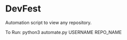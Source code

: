 # DevFest
Automation script to view any repository.

To Run:
python3 automate.py USERNAME REPO_NAME
